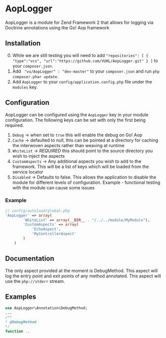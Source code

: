 # AopLogger

AopLogger is a module for Zend Framework 2 that allows for logging via Doctrine annotations using the Go! Aop framework


## Installation

 0. While we are still testing you will need to add `"repositories": [
                                                             {
                                                                 "type":"vcs",
                                                                 "url":"https://github.com/VUHL/AopLogger.git"
                                                             }
                                                         ]` to your `composer.json`.
 1. Add ` "vu/AopLogger" : "dev-master"` to your `composer.json` and run `php composer.phar update`.
 2. Add `AopLogger` to your `config/application.config.php` file under the `modules` key.

## Configuration

AopLogger can be configured using the `AopLogger` key in your module configuration.  The following keys can be set with only the first being required.

 1. `Debug` -> when set to `true` this will enable the debug on Go! Aop
 2. `Cache` -> defaulted to null, this can be pointed at a directory for caching the interwoven aspects rather than weaving at runtime
 3. `WhiteList` -> *REQUIRED* this should point to the source directory you wish to inject the aspects
 4. `CustomAspects` -> Any additional aspects you wish to add to the framework.  This will be a list of keys which will be loaded from the service locator
 5. `Disabled` -> Defaults to false.  This allows the application to disable the module for different levels of configuration.  Example - functional testing with the module can cause some issues
### Example
```php
// config/autoload/global.php
'AopLogger' => array(
        'WhiteList' => array(__DIR__ . "/../../module/MyModule"),
        'CustomAspects' => array(
            'EchoAspect',
            'MyControllerAspect'
        )
    )
```

## Documentation

The only aspect provided at the moment is DebugMethod.  This aspect will log the entry point and exit points of any method annotated.  This aspect will use the `php://stderr` stream.

## Examples

```php
use AopLogger\Annotation\DebugMethod;
...
/**
* @DebugMethod
*/
function ..
```